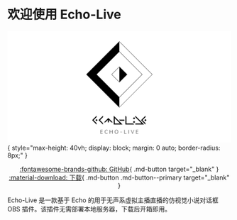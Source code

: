 # 欢迎使用 Echo-Live

<style>
    #mainpage-download-before+p {
        text-align: center;
    }
    #mainpage-download-before+p>.md-button+.md-button {
        margin-left: 1em
    }
</style>

![Banner](image/banner.png){ style="max-height: 40vh; display: block; margin: 0 auto; border-radius: 8px;" }

<div id="mainpage-download-before"></div>

[:fontawesome-brands-github: GitHub](https://github.com/sheep-realms/Echo-Live){ .md-button target="_blank" }
[:material-download: 下载](https://github.com/sheep-realms/Echo-Live/releases){ .md-button .md-button--primary target="_blank" }

Echo-Live 是一款基于 Echo 的用于无声系虚拟主播直播的仿视觉小说对话框 OBS 插件。该插件无需部署本地服务器，下载后开箱即用。